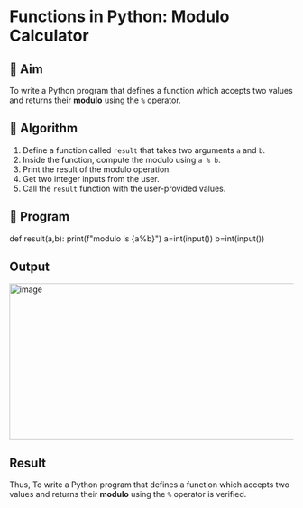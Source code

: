 # Functions in Python: Modulo Calculator

## 🎯 Aim
To write a Python program that defines a function which accepts two values and returns their **modulo** using the `%` operator.

## 🧠 Algorithm
1. Define a function called `result` that takes two arguments `a` and `b`.
2. Inside the function, compute the modulo using `a % b`.
3. Print the result of the modulo operation.
4. Get two integer inputs from the user.
5. Call the `result` function with the user-provided values.

## 🧾 Program

def result(a,b): 
print(f"modulo is {a%b}") 
a=int(input()) 
b=int(input())

## Output
<img width="1234" height="277" alt="image" src="https://github.com/user-attachments/assets/58dac4ab-6c16-4dc0-b02d-b58a48adb95b" />

## Result
Thus, To write a Python program that defines a function which accepts two values and returns their **modulo** using the `%` operator is verified.

